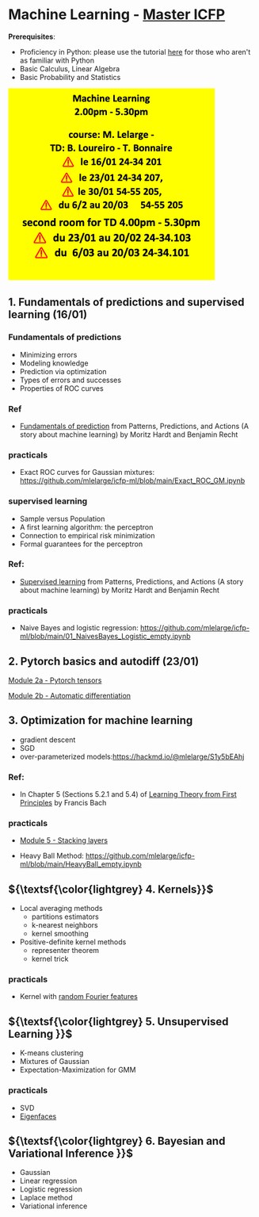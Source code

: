 # Machine Learning - [Master ICFP](https://www.phys.ens.fr/en/formations/m2-icfp)

**Prerequisites**:
- Proficiency in Python: please use the tutorial [here](https://cs231n.github.io/python-numpy-tutorial/) for those who aren't as familiar with Python
- Basic Calculus, Linear Algebra
- Basic Probability and Statistics

![](images/planning.png)

## 1. Fundamentals of predictions and supervised learning (16/01)

### Fundamentals of predictions
- Minimizing errors
- Modeling knowledge
- Prediction via optimization
- Types of errors and successes
- Properties of ROC curves

### Ref
- [Fundamentals of prediction](https://mlstory.org/prediction.html) from Patterns, Predictions, and Actions (A story about machine learning) by Moritz Hardt and Benjamin Recht

### practicals
- Exact ROC curves for Gaussian mixtures: https://github.com/mlelarge/icfp-ml/blob/main/Exact_ROC_GM.ipynb

### supervised learning
- Sample versus Population
- A first learning algorithm: the perceptron
- Connection to empirical risk minimization
- Formal guarantees for the perceptron

### Ref: 
- [Supervised learning](https://mlstory.org/supervised.html)  from Patterns, Predictions, and Actions (A story about machine learning) by Moritz Hardt and Benjamin Recht

### practicals
- Naive Bayes and logistic regression: https://github.com/mlelarge/icfp-ml/blob/main/01_NaivesBayes_Logistic_empty.ipynb

## 2. Pytorch basics and autodiff (23/01)

[Module 2a - Pytorch tensors](https://dataflowr.github.io/website/modules/2a-pytorch-tensors/)

[Module 2b - Automatic differentiation](https://dataflowr.github.io/website/modules/2b-automatic-differentiation/)

## 3. Optimization for machine learning

- gradient descent
- SGD
- over-parameterized models:https://hackmd.io/@mlelarge/S1y5bEAhj

### Ref: 
- In Chapter 5 (Sections 5.2.1 and 5.4) of [Learning Theory from First Principles](https://www.di.ens.fr/~fbach/ltfp_book.pdf)  by Francis Bach


### practicals
- [Module 5 - Stacking layers](https://dataflowr.github.io/website/modules/5-stacking-layers/)

- Heavy Ball Method: https://github.com/mlelarge/icfp-ml/blob/main/HeavyBall_empty.ipynb

## ${\textsf{\color{lightgrey} 4. Kernels}}$

- Local averaging methods
    - partitions estimators
    - k-nearest neighbors
    - kernel smoothing
- Positive-definite kernel methods
    - representer theorem
    - kernel trick

### practicals
- Kernel with [random Fourier features](https://github.com/mlelarge/icfp-ml/blob/main/03_kernel_random_fourier_empty.ipynb)

## ${\textsf{\color{lightgrey} 5. Unsupervised Learning }}$

- K-means clustering
- Mixtures of Gaussian
- Expectation-Maximization for GMM

### practicals
- SVD
- [Eigenfaces](https://github.com/mlelarge/icfp-ml/blob/main/02_SVD_Eigenfaces_empty.ipynb)

## ${\textsf{\color{lightgrey} 6. Bayesian and Variational Inference }}$

- Gaussian
- Linear regression
- Logistic regression
- Laplace method
- Variational inference
